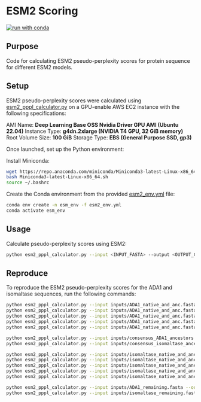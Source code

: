 # ESM2 Scoring

[![run with conda](https://img.shields.io/badge/run%20with-conda-3EB049?labelColor=000000&logo=anaconda)](https://docs.conda.io/projects/miniconda/en/latest/)

## Purpose

Code for calculating ESM2 pseudo-perplexity scores for protein sequence for different ESM2 models.

## Setup

ESM2 pseudo-perplexity scores were calculated using [esm2_pppl_calculator.py](esm2_pppl_calculator.py) on a GPU-enable AWS EC2 instance with the following specifications:

AMI Name: **Deep Learning Base OSS Nvidia Driver GPU AMI (Ubuntu 22.04)**
Instance Type: **g4dn.2xlarge (NVIDIA T4 GPU, 32 GiB memory)**
Root Volume Size: **100 GiB**
Storage Type: **EBS (General Purpose SSD, gp3)**

Once launched, set up the Python environment:

Install Miniconda:

```bash
wget https://repo.anaconda.com/miniconda/Miniconda3-latest-Linux-x86_64.sh
bash Miniconda3-latest-Linux-x86_64.sh
source ~/.bashrc
```

Create the Conda environment from the provided [esm2_env.yml](esm2_env.yml) file:

```bash
conda env create -n esm_env -f esm2_env.yml
conda activate esm_env
```

## Usage

Calculate pseudo-perplexity scores using ESM2:

```bash
python esm2_pppl_calculator.py --input <INPUT_FASTA> --output <OUTPUT_CSV> --model <MODEL_ID>
```

## Reproduce

To reproduce the ESM2 pseudo-perplexity scores for the ADA1 and isomaltase sequences, run the following commands:

```bash
python esm2_pppl_calculator.py --input inputs/ADA1_native_and_anc.fasta --output outputs/ADA1_all_esm2_scores_8M.csv --model esm2_t6_8M_UR50D
python esm2_pppl_calculator.py --input inputs/ADA1_native_and_anc.fasta --output outputs/ADA1_all_esm2_scores_35M.csv --model esm2_t12_35M_UR50D
python esm2_pppl_calculator.py --input inputs/ADA1_native_and_anc.fasta --output outputs/ADA1_all_esm2_scores_150M.csv --model esm2_t30_150M_UR50D
python esm2_pppl_calculator.py --input inputs/ADA1_native_and_anc.fasta --output outputs/ADA1_all_esm2_scores_650M.csv --model esm2_t33_650M_UR50D
python esm2_pppl_calculator.py --input inputs/ADA1_native_and_anc.fasta --output outputs/ADA1_all_esm2_scores_3B.csv --model esm2_t36_3B_UR50D

python esm2_pppl_calculator.py --input inputs/consensus_ADA1_ancestors.fa --output outputs/consensus_ADA1_ancestors_esm2_scores_650M.csv --model esm2_t33_650M_UR50D
python esm2_pppl_calculator.py --input inputs/consensus_isomaltase_ancestors.fa --output outputs/consensus_isomaltase_ancestors_esm2_scores_650M.csv --model esm2_t33_650M_UR50D

python esm2_pppl_calculator.py --input inputs/isomaltase_native_and_anc.fasta --output outputs/isomaltase_all_esm2_scores_8M --model esm2_t6_8M_UR50D
python esm2_pppl_calculator.py --input inputs/isomaltase_native_and_anc.fasta --output outputs/isomaltase_all_esm2_scores_35M --model esm2_t12_35M_UR50D
python esm2_pppl_calculator.py --input inputs/isomaltase_native_and_anc.fasta --output outputs/isomaltase_all_esm2_scores_150M --model esm2_t30_150M_UR50D
python esm2_pppl_calculator.py --input inputs/isomaltase_native_and_anc.fasta --output outputs/isomaltase_all_esm2_scores_3B --model esm2_t36_3B_UR50D
python esm2_pppl_calculator.py --input inputs/isomaltase_native_and_anc.fasta --output outputs/isomaltase_all_esm2_scores_650M --model esm2_t33_650M_UR50D

python esm2_pppl_calculator.py --input inputs/ADA1_remaining.fasta --output outputs/ADA1_remaining_esm2_scores_650M.csv --model esm2_t33_650M_UR50D
python esm2_pppl_calculator.py --input inputs/isomaltase_remaining.fasta --output isomaltase_remaining_esm2_scores_650M.csv --model esm2_t33_650M_UR50D
```
